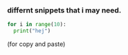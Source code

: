 


### differnt snippets that i may need.



```python
for i in range(10):
  print("hej")

```







(for copy and paste)
```python
```
